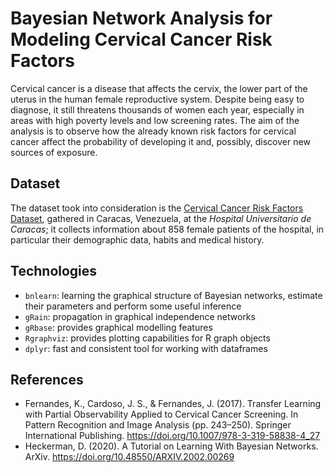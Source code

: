 # Bayesian Network Analysis for Modeling Cervical Cancer Risk Factors

Cervical cancer is a disease that affects the cervix, the lower part of the uterus in the human female reproductive system.
Despite being easy to diagnose, it still threatens thousands of women each year, especially in areas with high poverty levels and low screening rates.
The aim of the analysis is to observe how the already known risk factors for cervical cancer affect the probability of developing it and, possibly, discover new sources of exposure.

## Dataset

The dataset took into consideration is the [Cervical Cancer Risk Factors Dataset](https://archive.ics.uci.edu/ml/datasets/Cervical%2Bcancer%2B%2528Risk%2BFactors%2529),
gathered in Caracas, Venezuela, at the *Hospital Universitario de Caracas*; it collects information about 858 female patients of the hospital, in particular their demographic data, habits and medical history.

## Technologies

* `bnlearn`: learning the graphical structure of Bayesian networks, estimate their parameters and perform some useful inference
* `gRain`: propagation in graphical independence networks
* `gRbase`: provides graphical modelling features
* `Rgraphviz`: provides plotting capabilities for R graph objects
* `dplyr`: fast and consistent tool for working with dataframes

## References

* Fernandes, K., Cardoso, J. S., & Fernandes, J. (2017). Transfer Learning with Partial Observability Applied to Cervical Cancer Screening. In Pattern Recognition and Image Analysis (pp. 243–250). Springer International Publishing. https://doi.org/10.1007/978-3-319-58838-4_27
* Heckerman, D. (2020). A Tutorial on Learning With Bayesian Networks. ArXiv. https://doi.org/10.48550/ARXIV.2002.00269
